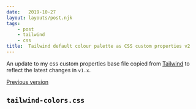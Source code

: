 ```yaml
---
date:   2019-10-27
layout: layouts/post.njk
tags:
    - post
    - tailwind
    - css
title:  Tailwind default colour palette as CSS custom properties v2
---
```


An update to my css custom properties base file copied from [Tailwind](https://tailwindcss.com/docs/customizing-colors#default-color-palette) to reflect the latest changes in `v1.x`.

<p class="info">
    <a href="/posts/tailwind-default-color-palette-as-css-custom-properties/">Previous version</a>
</p>

## `tailwind-colors.css`

<script src="https://gist.github.com/ScottWhittaker/94729b2d4ae653f7303349eb09715940.js"></script>
